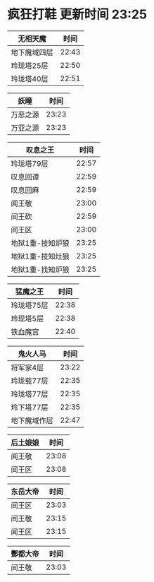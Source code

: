 # 疯狂打鞋 更新时间 23:25

| 无相天魔   | 时间    |
|--------|-------|
| 地下魔域四层 | 22:43 |
| 玲珑塔25层 | 22:50 |
| 玲珑塔40层 | 22:51 |

| 妖瞳   | 时间    |
|--------|-------|
| 万恶之源 | 23:23 |
| 万亚之源 | 23:23 |

| 叹息之王   | 时间    |
|--------|-------|
| 玲珑塔79层 | 22:57 |
| 叹息回谭 | 22:59 |
| 叹息回麻 | 22:59 |
| 闻王敬 | 23:00 |
| 间王砍 | 22:59 |
| 间王区 | 23:00 |
| 地狱1重-技知炉狼 | 23:25 |
| 地狱1重-技知灶狼 | 23:25 |
| 地狱1重-找知炉狼 | 23:25 |

| 猛魔之王   | 时间    |
|--------|-------|
| 玲珑塔75层 | 22:38 |
| 玲现塔5层 | 22:38 |
| 铁血魔宫 | 22:40 |

| 鬼火人马   | 时间    |
|--------|-------|
| 将军家4层 | 23:22 |
| 玲珑载77层 | 22:35 |
| 玲珑塔77层 | 22:35 |
| 玲下塔77层 | 22:35 |
| 地下魔域作层 | 22:47 |

| 后土娘娘   | 时间    |
|--------|-------|
| 闻王敬 | 23:08 |
| 间王区 | 23:08 |

| 东岳大帝   | 时间    |
|--------|-------|
| 间王区 | 23:03 |
| 间王敬 | 23:15 |
| 闻王区 | 23:15 |

| 酆都大帝   | 时间    |
|--------|-------|
| 间王敬 | 23:03 |